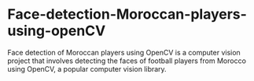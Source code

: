 # Face-detection-Moroccan-players-using-openCV
Face detection of Moroccan players using OpenCV is a computer vision project that involves detecting the faces of football players from Morocco using OpenCV, a popular computer vision library.
